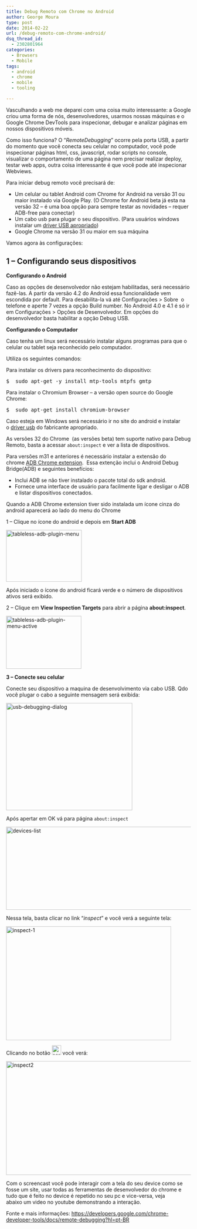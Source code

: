 ```yaml
---
title: Debug Remoto com Chrome no Android
author: George Moura
type: post
date: 2014-02-22
url: /debug-remoto-com-chrome-android/
dsq_thread_id:
  - 2302801964
categories:
  - Browsers
  - Mobile
tags:
  - android
  - chrome
  - mobile
  - tooling

---
```

Vasculhando a web me deparei com uma coisa muito interessante: a Google criou uma forma de nós, desenvolvedores, usarmos nossas máquinas e o Google Chrome DevTools para inspecionar, debugar e analizar páginas em nossos dispositivos móveis.

Como isso funciona? O &#8220;_RemoteDebugging_&#8221; ocorre pela porta USB, a partir do momento que você conecta seu celular no computador, você pode inspecionar páginas html, css, javascript, rodar scripts no console, visualizar o comportamento de uma página nem precisar realizar deploy, testar web apps, outra coisa interessante é que você pode até inspecionar Webviews.

Para iniciar debug remoto você precisará de:

  * Um celular ou tablet Android com Chrome for Android na versão 31 ou maior instalado via Google Play. (O Chrome for Android beta já esta na versão 32 &#8211; é uma boa opção para sempre testar as novidades &#8211; requer ADB-free para conectar)
  * Um cabo usb para plugar o seu dispositivo. (Para usuários windows instalar um <a title="OEM USB Android" href="http://developer.android.com/tools/extras/oem-usb.html" target="_blank">driver USB apropriado</a>)
  * Google Chrome na versão 31 ou maior em sua máquina

Vamos agora às configurações:

## 1 &#8211; Configurando seus dispositivos

**Configurando o Android**

Caso as opções de desenvolvedor não estejam habilitadas, será necessário fazê-las. A partir da versão 4.2 do Android essa funcionalidade vem escondida por default. Para desabilita-la vá até Configurações > Sobre  o telefone e aperte 7 vezes a opção Build number. No Android 4.0 e 4.1 é só ir em Configurações > Opções de Desenvolvedor. Em opções do desenvolvedor basta habilitar a opção Debug USB.

**Configurando o Computador**

Caso tenha um linux será necessário instalar alguns programas para que o celular ou tablet seja reconhecido pelo computador.
  
Utiliza os seguintes comandos:

Para instalar os drivers para reconhecimento do dispositivo:

<pre class="lang-bash">$  sudo apt-get -y install mtp-tools mtpfs gmtp
</pre>

Para instalar o Chromium Browser &#8211; a versão open source do Google Chrome:

<pre class="lang-bash">$  sudo apt-get install chromium-browser
</pre>

Caso esteja em Windows será necessário ir no site do android e instalar o <a title="OEM USB Android" href="http://developer.android.com/tools/extras/oem-usb.html" target="_blank">driver usb</a> do fabricante apropriado.

As versões 32 do Chrome  (as versões beta) tem suporte nativo para Debug Remoto, basta a acessar `about:inspect` e ver a lista de dispositivos.

Para versões m31 e anteriores é necessário instalar a extensão do chrome [ADB Chrome extension][1].  Essa extenção inclui o Android Debug Bridge(ADB) e seguintes benefícios:

  * Inclui ADB se não tiver instalado o pacote total do sdk android.
  * Fornece uma interface de usuário para facilmente ligar e desligar o ADB e listar dispositivos conectados.

Quando a ADB Chrome extension tiver sido instalada um ícone cinza do android aparecerá ao lado do menu do Chrome

1 &#8211; Clique no ícone do android e depois em **Start ADB**

[<img class="alignnone size-full wp-image-40309" alt="tableless-adb-plugin-menu" src="http://tableless.com.br/wp-content/uploads/2014/01/tableless-adb-plugin-menu.png" width="206" height="141" />][2]

Após iniciado o ícone do android ficará verde e o número de dispositivos ativos será exibido.

2 &#8211; Clique em **View Inspection Targets** para abrir a página **about:inspect**.

[<img class="alignnone size-full wp-image-40310" alt="tableless-adb-plugin-menu-active" src="http://tableless.com.br/wp-content/uploads/2014/01/tableless-adb-plugin-menu-active.png" width="205" height="144" />][3]

**3 &#8211; Conecte seu celular**

Conecte seu dispositivo a maquina de desenvolvimento via cabo USB. Qdo você plugar o cabo a seguinte mensagem será exibida:

[<img class="alignnone size-full wp-image-40314" alt="usb-debugging-dialog" src="http://tableless.com.br/wp-content/uploads/2014/01/usb-debugging-dialog.png" width="344" height="292" srcset="uploads/2014/01/usb-debugging-dialog.png 344w, uploads/2014/01/usb-debugging-dialog-197x168.png 197w" sizes="(max-width: 344px) 100vw, 344px" />][4]

Após apertar em OK vá para página `about:inspect`

[<img class="alignnone size-medium wp-image-40316" alt="devices-list" src="http://tableless.com.br/wp-content/uploads/2014/01/devices-list-588x226.png" width="588" height="226" srcset="uploads/2014/01/devices-list-588x226.png 588w, uploads/2014/01/devices-list-329x126.png 329w, uploads/2014/01/devices-list-660x254.png 660w, uploads/2014/01/devices-list.png 674w" sizes="(max-width: 588px) 100vw, 588px" />][5]

Nessa tela, basta clicar no link &#8220;_inspect_&#8221; e você verá a seguinte tela:

[<img class="alignnone size-medium wp-image-40923" alt="inspect-1" src="http://tableless.com.br/wp-content/uploads/2014/02/inspect-1-450x310.png" width="450" height="310" srcset="uploads/2014/02/inspect-1-450x310.png 450w, uploads/2014/02/inspect-1-244x168.png 244w, uploads/2014/02/inspect-1.png 973w" sizes="(max-width: 450px) 100vw, 450px" />][6]

Clicando no botão [<img alt="screencast0" src="http://tableless.com.br/wp-content/uploads/2014/02/screencast0.png" width="25" height="26" />][7] você verá:

[<img alt="inspect2" src="http://tableless.com.br/wp-content/uploads/2014/02/inspect2-562x310.png" width="562" height="310" />][8]

Com o screencast você pode interagir com a tela do seu device como se fosse um site, usar todas as ferramentas de desenvolvedor do chrome e tudo que é feito no device é repetido no seu pc e vice-versa, veja abaixo um video no youtube demonstrando a interação.

Fonte e mais informações: <a title="Chorme Developer Tools - Remote Debug com Chrome" href="https://developers.google.com/chrome-developer-tools/docs/remote-debugging?hl=pt-BR" target="_blank">https://developers.google.com/chrome-developer-tools/docs/remote-debugging?hl=pt-BR</a>

 [1]: https://developers.google.com/chrome-developer-tools/docs/remote-debugging?hl=pt-br#remote-debugging-chrome-extension
 [2]: http://tableless.com.br/wp-content/uploads/2014/01/tableless-adb-plugin-menu.png
 [3]: http://tableless.com.br/wp-content/uploads/2014/01/tableless-adb-plugin-menu-active.png
 [4]: http://tableless.com.br/wp-content/uploads/2014/01/usb-debugging-dialog.png
 [5]: http://tableless.com.br/wp-content/uploads/2014/01/devices-list.png
 [6]: http://tableless.com.br/wp-content/uploads/2014/02/inspect-1.png
 [7]: http://tableless.com.br/wp-content/uploads/2014/02/screencast0.png
 [8]: http://tableless.com.br/wp-content/uploads/2014/02/inspect2.png